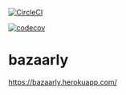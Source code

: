 [![CircleCI](https://circleci.com/gh/IanGlass/bazaarly/tree/master.svg?style=svg)](https://circleci.com/gh/IanGlass/bazaarly/tree/master)

[![codecov](https://codecov.io/gh/IanGlass/bazaarly/branch/master/graph/badge.svg)](https://codecov.io/gh/IanGlass/bazaarly)

# bazaarly

https://bazaarly.herokuapp.com/
